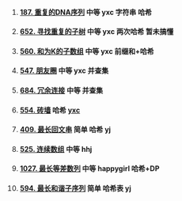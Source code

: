 1.  #### [187. 重复的DNA序列](https://leetcode-cn.com/problems/repeated-dna-sequences/) 中等 yxc 字符串 哈希

2.  #### [652. 寻找重复的子树](https://leetcode-cn.com/problems/find-duplicate-subtrees/) 中等 yxc 两次哈希 暂未搞懂

3.  #### [560. 和为K的子数组](https://leetcode-cn.com/problems/subarray-sum-equals-k/) 中等 yxc 前缀和+哈希

4.  #### [547. 朋友圈](https://leetcode-cn.com/problems/friend-circles/) 中等 yxc 并查集

5.  #### [684. 冗余连接](https://leetcode-cn.com/problems/redundant-connection/) 中等 并查集

6.  #### [554. 砖墙](https://leetcode-cn.com/problems/brick-wall/) 哈希 [yxc](https://v.douyu.com/show/85BAvq1PAeXvG4Lm)

7.  #### [409. 最长回文串](https://leetcode-cn.com/problems/longest-palindrome/) 简单 哈希 yj

8.  #### [525. 连续数组](https://leetcode-cn.com/problems/contiguous-array/) 中等 hhj

9.  #### [1027. 最长等差数列](https://leetcode-cn.com/problems/longest-arithmetic-sequence/) 中等 happygirl 哈希+DP

10.  #### [594. 最长和谐子序列](https://leetcode-cn.com/problems/longest-harmonious-subsequence/) 简单 哈希表 yj